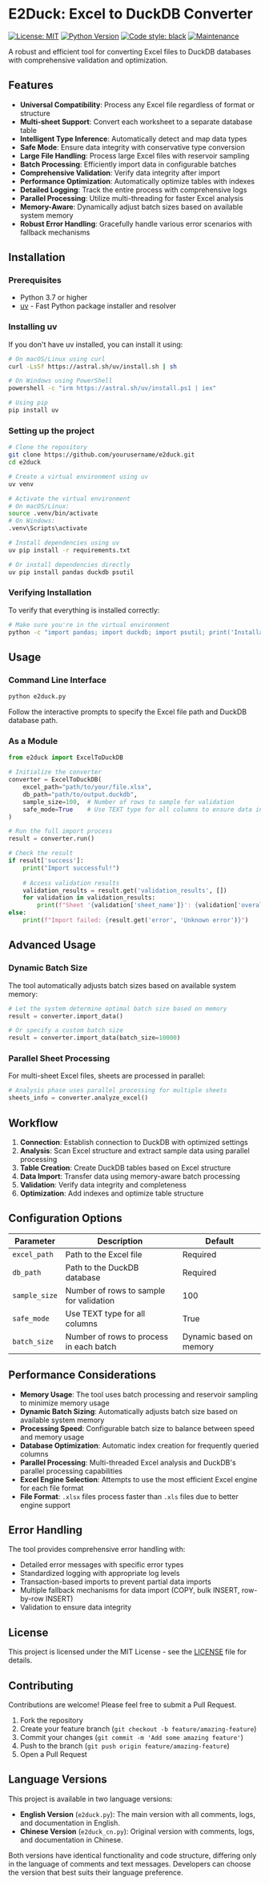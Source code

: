 # E2Duck: Excel to DuckDB Converter

[![License: MIT](https://img.shields.io/badge/License-MIT-yellow.svg)](https://opensource.org/licenses/MIT)
[![Python Version](https://img.shields.io/badge/python-3.7%2B-blue)](https://www.python.org/downloads/)
[![Code style: black](https://img.shields.io/badge/code%20style-black-000000.svg)](https://github.com/psf/black)
[![Maintenance](https://img.shields.io/badge/Maintained%3F-yes-green.svg)](https://github.com/yourusername/e2duck/graphs/commit-activity)

A robust and efficient tool for converting Excel files to DuckDB databases with comprehensive validation and optimization.

## Features

- **Universal Compatibility**: Process any Excel file regardless of format or structure
- **Multi-sheet Support**: Convert each worksheet to a separate database table
- **Intelligent Type Inference**: Automatically detect and map data types
- **Safe Mode**: Ensure data integrity with conservative type conversion
- **Large File Handling**: Process large Excel files with reservoir sampling
- **Batch Processing**: Efficiently import data in configurable batches
- **Comprehensive Validation**: Verify data integrity after import
- **Performance Optimization**: Automatically optimize tables with indexes
- **Detailed Logging**: Track the entire process with comprehensive logs
- **Parallel Processing**: Utilize multi-threading for faster Excel analysis
- **Memory-Aware**: Dynamically adjust batch sizes based on available system memory
- **Robust Error Handling**: Gracefully handle various error scenarios with fallback mechanisms

## Installation

### Prerequisites

- Python 3.7 or higher
- [uv](https://github.com/astral-sh/uv) - Fast Python package installer and resolver

### Installing uv

If you don't have uv installed, you can install it using:

```bash
# On macOS/Linux using curl
curl -LsSf https://astral.sh/uv/install.sh | sh

# On Windows using PowerShell
powershell -c "irm https://astral.sh/uv/install.ps1 | iex"

# Using pip
pip install uv
```

### Setting up the project

```bash
# Clone the repository
git clone https://github.com/yourusername/e2duck.git
cd e2duck

# Create a virtual environment using uv
uv venv

# Activate the virtual environment
# On macOS/Linux:
source .venv/bin/activate
# On Windows:
.venv\Scripts\activate

# Install dependencies using uv
uv pip install -r requirements.txt

# Or install dependencies directly
uv pip install pandas duckdb psutil
```

### Verifying Installation

To verify that everything is installed correctly:

```bash
# Make sure you're in the virtual environment
python -c "import pandas; import duckdb; import psutil; print('Installation successful!')"
```

## Usage

### Command Line Interface

```bash
python e2duck.py
```

Follow the interactive prompts to specify the Excel file path and DuckDB database path.

### As a Module

```python
from e2duck import ExcelToDuckDB

# Initialize the converter
converter = ExcelToDuckDB(
    excel_path="path/to/your/file.xlsx",
    db_path="path/to/output.duckdb",
    sample_size=100,  # Number of rows to sample for validation
    safe_mode=True    # Use TEXT type for all columns to ensure data integrity
)

# Run the full import process
result = converter.run()

# Check the result
if result['success']:
    print("Import successful!")
    
    # Access validation results
    validation_results = result.get('validation_results', [])
    for validation in validation_results:
        print(f"Sheet '{validation['sheet_name']}': {validation['overall_status']}")
else:
    print(f"Import failed: {result.get('error', 'Unknown error')}")
```

## Advanced Usage

### Dynamic Batch Size

The tool automatically adjusts batch sizes based on available system memory:

```python
# Let the system determine optimal batch size based on memory
result = converter.import_data()

# Or specify a custom batch size
result = converter.import_data(batch_size=10000)
```

### Parallel Sheet Processing

For multi-sheet Excel files, sheets are processed in parallel:

```python
# Analysis phase uses parallel processing for multiple sheets
sheets_info = converter.analyze_excel()
```

## Workflow

1. **Connection**: Establish connection to DuckDB with optimized settings
2. **Analysis**: Scan Excel structure and extract sample data using parallel processing
3. **Table Creation**: Create DuckDB tables based on Excel structure
4. **Data Import**: Transfer data using memory-aware batch processing
5. **Validation**: Verify data integrity and completeness
6. **Optimization**: Add indexes and optimize table structure

## Configuration Options

| Parameter | Description | Default |
|-----------|-------------|---------|
| `excel_path` | Path to the Excel file | Required |
| `db_path` | Path to the DuckDB database | Required |
| `sample_size` | Number of rows to sample for validation | 100 |
| `safe_mode` | Use TEXT type for all columns | True |
| `batch_size` | Number of rows to process in each batch | Dynamic based on memory |

## Performance Considerations

- **Memory Usage**: The tool uses batch processing and reservoir sampling to minimize memory usage
- **Dynamic Batch Sizing**: Automatically adjusts batch size based on available system memory
- **Processing Speed**: Configurable batch size to balance between speed and memory usage
- **Database Optimization**: Automatic index creation for frequently queried columns
- **Parallel Processing**: Multi-threaded Excel analysis and DuckDB's parallel processing capabilities
- **Excel Engine Selection**: Attempts to use the most efficient Excel engine for each file format
- **File Format**: `.xlsx` files process faster than `.xls` files due to better engine support

## Error Handling

The tool provides comprehensive error handling with:

- Detailed error messages with specific error types
- Standardized logging with appropriate log levels
- Transaction-based imports to prevent partial data imports
- Multiple fallback mechanisms for data import (COPY, bulk INSERT, row-by-row INSERT)
- Validation to ensure data integrity

## License

This project is licensed under the MIT License - see the [LICENSE](LICENSE) file for details.

## Contributing

Contributions are welcome! Please feel free to submit a Pull Request.

1. Fork the repository
2. Create your feature branch (`git checkout -b feature/amazing-feature`)
3. Commit your changes (`git commit -m 'Add some amazing feature'`)
4. Push to the branch (`git push origin feature/amazing-feature`)
5. Open a Pull Request

## Language Versions

This project is available in two language versions:

- **English Version** (`e2duck.py`): The main version with all comments, logs, and documentation in English.
- **Chinese Version** (`e2duck_cn.py`): Original version with comments, logs, and documentation in Chinese.

Both versions have identical functionality and code structure, differing only in the language of comments and text messages. Developers can choose the version that best suits their language preference.
